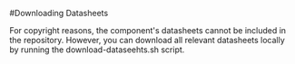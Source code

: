 #Downloading Datasheets

For copyright reasons, the component's datasheets cannot be included in the repository.
However, you can download all relevant datasheets locally by running the download-dataseehts.sh script.
